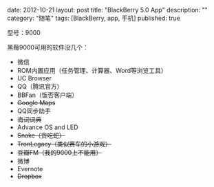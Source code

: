 date: 2012-10-21
layout: post
title: "BlackBerry 5.0 App"
description: ""
category: "随笔"
tags: [BlackBerry, app, 手机]
published: true

型号：9000

黑莓9000可用的软件没几个：

* 微信
* ROM内置应用（任务管理、计算器、Word等浏览工具）
* UC Browser
* QQ（腾讯官方）
* BBFan（饭否客户端）
* <del>Google Maps</del>
* QQ同步助手
* <del>海词词典</del>
* Advance OS and LED
* <del>Snake（贪吃蛇）</del>
* <del>TronLegacy（类似赛车的小游戏）</del>
* <del>豆瓣FM（我的9000上不能用）</del>
* 微博
* Evernote
* <del> Dropbox </del> 
